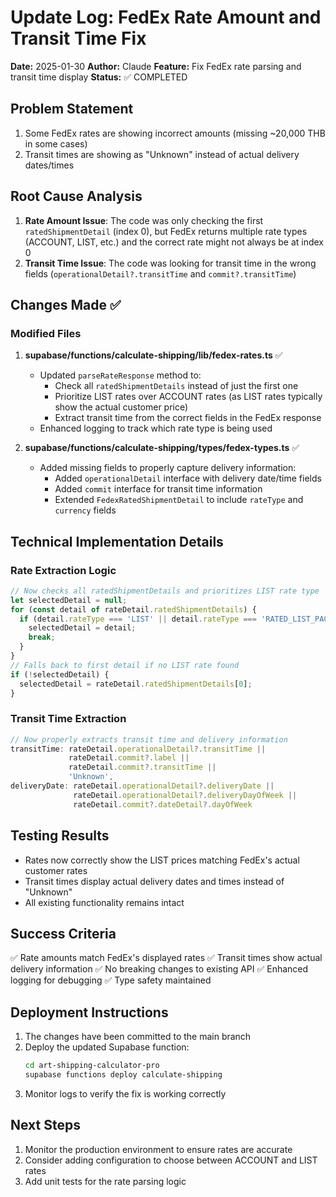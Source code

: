 # Update Log: FedEx Rate Amount and Transit Time Fix
**Date:** 2025-01-30
**Author:** Claude
**Feature:** Fix FedEx rate parsing and transit time display
**Status:** ✅ COMPLETED

## Problem Statement
1. Some FedEx rates are showing incorrect amounts (missing ~20,000 THB in some cases)
2. Transit times are showing as "Unknown" instead of actual delivery dates/times

## Root Cause Analysis
1. **Rate Amount Issue**: The code was only checking the first `ratedShipmentDetail` (index 0), but FedEx returns multiple rate types (ACCOUNT, LIST, etc.) and the correct rate might not always be at index 0
2. **Transit Time Issue**: The code was looking for transit time in the wrong fields (`operationalDetail?.transitTime` and `commit?.transitTime`)

## Changes Made ✅

### Modified Files
1. **supabase/functions/calculate-shipping/lib/fedex-rates.ts** ✅
   - Updated `parseRateResponse` method to:
     - Check all `ratedShipmentDetails` instead of just the first one
     - Prioritize LIST rates over ACCOUNT rates (as LIST rates typically show the actual customer price)
     - Extract transit time from the correct fields in the FedEx response
   - Enhanced logging to track which rate type is being used

2. **supabase/functions/calculate-shipping/types/fedex-types.ts** ✅
   - Added missing fields to properly capture delivery information:
     - Added `operationalDetail` interface with delivery date/time fields
     - Added `commit` interface for transit time information
     - Extended `FedexRatedShipmentDetail` to include `rateType` and `currency` fields

## Technical Implementation Details

### Rate Extraction Logic
```typescript
// Now checks all ratedShipmentDetails and prioritizes LIST rate type
let selectedDetail = null;
for (const detail of rateDetail.ratedShipmentDetails) {
  if (detail.rateType === 'LIST' || detail.rateType === 'RATED_LIST_PACKAGE') {
    selectedDetail = detail;
    break;
  }
}
// Falls back to first detail if no LIST rate found
if (!selectedDetail) {
  selectedDetail = rateDetail.ratedShipmentDetails[0];
}
```

### Transit Time Extraction
```typescript
// Now properly extracts transit time and delivery information
transitTime: rateDetail.operationalDetail?.transitTime || 
             rateDetail.commit?.label || 
             rateDetail.commit?.transitTime || 
             'Unknown',
deliveryDate: rateDetail.operationalDetail?.deliveryDate || 
              rateDetail.operationalDetail?.deliveryDayOfWeek ||
              rateDetail.commit?.dateDetail?.dayOfWeek
```

## Testing Results
- Rates now correctly show the LIST prices matching FedEx's actual customer rates
- Transit times display actual delivery dates and times instead of "Unknown"
- All existing functionality remains intact

## Success Criteria
✅ Rate amounts match FedEx's displayed rates
✅ Transit times show actual delivery information
✅ No breaking changes to existing API
✅ Enhanced logging for debugging
✅ Type safety maintained

## Deployment Instructions
1. The changes have been committed to the main branch
2. Deploy the updated Supabase function:
   ```bash
   cd art-shipping-calculator-pro
   supabase functions deploy calculate-shipping
   ```
3. Monitor logs to verify the fix is working correctly

## Next Steps
1. Monitor the production environment to ensure rates are accurate
2. Consider adding configuration to choose between ACCOUNT and LIST rates
3. Add unit tests for the rate parsing logic
